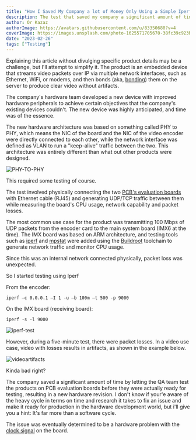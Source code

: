 ```yaml
---
title: "How I Saved My Company a lot of Money Only Using a Simple Iperf Test"
description: The test that saved my company a significant amount of time and effort - Using two PCB's, RJ45 cable, and the Iperf tool
author: Or Kazaz
authorImage: https://avatars.githubusercontent.com/u/83350680?v=4
coverImage: https://images.unsplash.com/photo-1625571705670-38fc39c923ba?ixlib=rb-4.0.3&ixid=MnwxMjA3fDB8MHxwaG90by1wYWdlfHx8fGVufDB8fHx8&auto=format&fit=crop&w=1540&q=50
date: "2023-02-26"
tags: ["Testing"]
---
```


Explaining this article without divulging specific product details may be a challenge, but I'll attempt to simplify it. 
The product is an embedded device that streams video packets over IP via multiple network interfaces, such as Ethernet, WiFi, or modems, and then bonds (aka, [bonding](https://en.wikipedia.org/wiki/Bonding_protocol)) them on the server to produce clear video without artifacts.

The company's hardware team developed a new device with improved hardware peripherals to achieve certain objectives that the company's existing devices couldn't. The new device was highly anticipated, and time was of the essence. 

The new hardware architecture was based on something called PHY to PHY, which means the NIC of the board and the NIC of the video encoder were directly connected to each other, while the network interface was defined as VLAN to run a "keep-alive" traffic between the two.
This architecture was entirely different than what out other products were designed.

![PHY-TO-PHY](/images/phy-system-diagram.jpg)

This required some testing of course.

The test involved physically connecting the two [PCB's evaluation boards](https://www.tempoautomation.com/blog/pcb-evaluation-vs-development-board-what-is-the-difference/#:~:text=The%20evaluation%20board%20is%20used,pertinent%20components%20and%20connectors%20included) with Ethernet cable (RJ45) and generating UDP/TCP traffic between them while measuring the board's CPU usage, network capability and packet losses. 

The most common use case for the product was transmitting 100 Mbps of UDP packets from the encoder card to the main system board (IMX6 at the time). The IMX board was based on ARM architecture, and testing tools such as [iperf](https://iperf.fr/) and [mpstat](https://linux.die.net/man/1/mpstat) were added using the [Buildroot](https://buildroot.org/) toolchain to generate network traffic and monitor CPU usage. 

Since this was an internal network connected physically, packet loss was unexpected.

So I started testing using Iperf

From the encoder:

```
iperf –c 0.0.0.1 –I 1 -u –b 100m –t 500 -p 9000
```

On the IMX board (receiving board):

```
iperf -s -l 9000
```

![iperf-test](/images/iperf-test.png)


However, during a five-minute test, there were packet losses. In a video use case, video with losses results in artifacts, as shown in the example below. 

![videoartifacts](/images/videoartifacts.png)

Kinda bad right?

The company saved a significant amount of time by letting the QA team test the products on PCB evaluation boards before they were actually ready for testing, resulting in a new hardware revision. 
I don't know if your'e aware of the heavy cycle in terms on time and research it takes to fix an issue and make it ready for production in the hardware development world, but i'll give you a hint: It's far more than a software cycle.

The issue was eventually determined to be a hardware problem with the [clock signal](https://en.wikipedia.org/wiki/Clock_signal) on the board.
